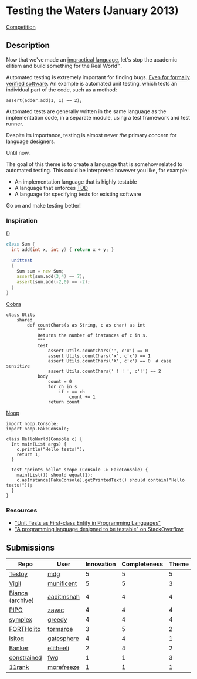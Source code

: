 # Testing the Waters (January 2013)

[Competition](https://web.archive.org/web/20141024032101/http://www.pltgames.com/competition/2013/1)

## Description

Now that we've made an [impractical language](https://web.archive.org/web/20140910193725/http://www.pltgames.com/competition/2012/12),
let's stop the academic elitism and build something for the Real World™.

Automated testing is extremely important for finding bugs. [Even for formally
verified software](https://web.archive.org/web/20150517173933/http://ssrg.nicta.com.au/publications/papers/Klein_EHACDEEKNSTW_09.pdf).
An example is automated unit testing, which tests an individual part of the
code, such as a method:

```
assert(adder.add(1, 1) == 2);
```

Automated tests are generally written in the same language as the implementation code, in a separate module, using a test framework and test runner.

Despite its importance, testing is almost never *the* primary concern for language designers.

Until now.

The goal of this theme is to create a language that is somehow related to automated testing. This could be interpreted however you like, for example:

- An implementation language that is highly testable
- A language that enforces [TDD](http://en.wikipedia.org/wiki/Test-driven_development)
- A language for specifying tests for existing software

Go on and make testing better!

### Inspiration

[D](https://dlang.org/spec/unittest.html)

```d
class Sum {
  int add(int x, int y) { return x + y; }

  unittest
  {
    Sum sum = new Sum;
    assert(sum.add(3,4) == 7);
    assert(sum.add(-2,0) == -2);
  }
}
```

[Cobra](http://cobra-language.com/docs/quality/)

```cobra
class Utils
    shared
        def countChars(s as String, c as char) as int
            """
            Returns the number of instances of c in s.
            """
            test
                assert Utils.countChars('', c'x') == 0
                assert Utils.countChars('x', c'x') == 1
                assert Utils.countChars('X', c'x') == 0  # case sensitive
                assert Utils.countChars(' ! ! ', c'!') == 2
            body
                count = 0
                for ch in s
                    if c == ch
                        count += 1
                return count
```

[Noop](https://code.google.com/archive/p/noop/wikis/ProposalForTestingApi.wiki)

```noop
import noop.Console;
import noop.FakeConsole;

class HelloWorld(Console c) {
  Int main(List args) {
    c.println("Hello tests!");
    return 1;
  }

  test "prints hello" scope (Console -> FakeConsole) {
    main(List()) should equal(1);
    c.asInstance(FakeConsole).getPrintedText() should contain("Hello tests!"));
  }
}
```

### Resources

- ["Unit Tests as First-class Entity in Programming Languages"](https://web.archive.org/web/20140606231859/http://www.iam.unibe.ch:80/~akuhn/blog/2009/unit-tests-as-first-class-entity-in-programming-languages/)
- ["A programming language designed to be testable" on StackOverflow](https://stackoverflow.com/questions/3371268/a-programming-language-designed-to-be-testable)

## Submissions

| Repo                                                              | User                                                                                                   | Innovation | Completeness | Theme | Total |
| ----------------------------------------------------------------- | ------------------------------------------------------------------------------------------------------ | ---------- | ------------ | ----- | ----- |
| [Testoy](https://github.com/mdg/pltgames-testoy)                  | [mdg](https://web.archive.org/web/20141024194103/http://www.pltgames.com/user/mdg)                     | 5 | 5 | 5 | 15 |
| [Vigil](https://github.com/munificent/vigil)                      | [munificent](https://web.archive.org/web/20141024200801/http://www.pltgames.com/user/munificent)       | 5 | 5 | 3 | 13 |
| [Bianca](https://archive.softwareheritage.org/browse/origin/directory/?origin_url=https://github.com/aaditmshah/bianca) (archive) | [aaditmshah](https://web.archive.org/web/20141024191401/http://www.pltgames.com/user/aaditmshah) | 4 | 4 | 4 | 12 |
| [PIPO](https://github.com/zayac/pipo)                             | [zayac](https://web.archive.org/web/20141024200843/http://www.pltgames.com/user/zayac)                 | 4 | 4 | 4 | 12 |
| [symplex](https://github.com/greedy/symplex)                      | [greedy](https://web.archive.org/web/20141024191421/http://www.pltgames.com/user/greedy)               | 4 | 4 | 4 | 12 |
| [FORTHolito](https://github.com/tormaroe/fortholito)              | [tormaroe](https://web.archive.org/web/20141024200806/http://www.pltgames.com/user/tormaroe)           | 3 | 5 | 2 | 10 |
| [isitoq](https://github.com/gatesphere/isitoq)                    | [gatesphere](https://web.archive.org/web/20141024191416/http://www.pltgames.com/user/gatesphere)       | 4 | 4 | 1 | 9  |
| [Banker](https://github.com/efoxepstein/plt-banker)               | [elitheeli](https://web.archive.org/web/20141024191406/http://www.pltgames.com/user/elitheeli)         | 2 | 4 | 2 | 8  |
| [constrained](https://github.com/fwg/constrained)                 | [fwg](https://web.archive.org/web/20141024191411/http://www.pltgames.com/user/fwg)                     | 1 | 1 | 3 | 5  |
| [11rank](https://github.com/morefreeze/11rank)                    | [morefreeze](https://web.archive.org/web/20141024200742/http://www.pltgames.com/user/morefreeze)       | 1 | 1 | 1 | 3  |
